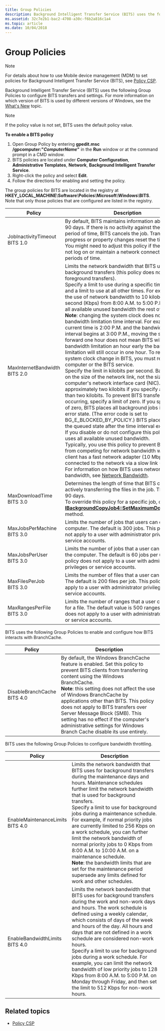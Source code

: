 ```yaml
---
title: Group Policies
description: Background Intelligent Transfer Service (BITS) uses the following Group Policies to configure BITS transfers and settings. For more information on which version of BITS is used by different versions of Windows, see the What's New topic.
ms.assetid: 32c7e2b1-bac2-4708-a30c-f6b2a816c1a4
ms.topic: article
ms.date: 10/04/2018
---
```


# Group Policies

> [!NOTE]
> For details about how to use Mobile device management (MDM) to set policies for Background Intelligent Transfer Service (BITS), see [Policy CSP](/windows/client-management/mdm/policy-configuration-service-provider).

Background Intelligent Transfer Service (BITS) uses the following Group Policies to configure BITS transfers and settings. For more information on which version of BITS is used by different versions of Windows, see the [What's New](what-s-new.md) topic.

> [!NOTE]  
> If the policy value is not set, BITS uses the default policy value.

**To enable a BITS policy**

1.  Open Group Policy by entering **gpedit.msc /gpcomputer:"***ComputerName***"** in the **Run** window or at the command prompt in a CMD window.
2.  BITS policies are located under **Computer Configuration**, **Administrative Templates**, **Network**, **Background Intelligent Transfer Service**.
3.  Right-click the policy and select **Edit**.
4.  Follow the directions for enabling and setting the policy.

The group policies for BITS are located in the registry at **HKEY\_LOCAL\_MACHINE**\\**Software**\\**Policies**\\**Microsoft**\\**Windows**\\**BITS**. Note that only those policies that are configured are listed in the registry.

|Policy|Description|
|-|-|
|JobInactivityTimeout<br/>BITS 1.0|By default, BITS maintains information about a job for 90 days. If there is no activity against the job for this period of time, BITS cancels the job. Transfer progress or property changes reset the timer.<br/> You might need to adjust this policy if the user does not log on or maintain a network connection for long periods of time.|
|MaxInternetBandwidth<br/>BITS 2.0|Limits the network bandwidth that BITS uses for background transfers (this policy does not affect foreground transfers).<br/>Specify a limit to use during a specific time interval and a limit to use at all other times. For example, limit the use of network bandwidth to 10 kilobits per second (Kbps) from 8:00 A.M. to 5:00 P.M. and use all available unused bandwidth the rest of the time.<br/>**Note**: changing the system clock does not affect the bandwidth limitation time interval. For example, if the current time is 2:00 P.M. and the bandwidth limitation interval begins at 3:00 P.M., moving the system clock forward one hour does not mean BITS will enforce the bandwidth limitation an hour early the bandwidth limitation will still occur in one hour. To reflect the system clock change in BITS, you must restart the computer or the BITS service.<br/>Specify the limit in kilobits per second. Base the limit on the size of the network link, not the size of the computer's network interface card (NIC). BITS uses approximately two kilobits if you specify a value less than two kilobits. To prevent BITS transfers from occurring, specify a limit of zero. If you specify a limit of zero, BITS places all background jobs in a transient error state. (The error code is set to BG_E_BLOCKED_BY_POLICY.) BITS places the jobs in the queued state after the time interval expires.<br/> If you disable or do not configure this policy, BITS uses all available unused bandwidth.<br/> Typically, you use this policy to prevent BITS transfers from competing for network bandwidth when the client has a fast network adapter (10 Mbps) but is connected to the network via a slow link (56 Kbps).<br/> For information on how BITS uses network bandwidth, see [Network Bandwidth](network-bandwidth.md).|
|MaxDownloadTime<br/>BITS 3.0|Determines the length of time that BITS can spend actively transferring the files in the job. The default is 90 days.<br/> To override this policy for a specific job, call the [**IBackgroundCopyJob4::SetMaximumDownloadTime**](/windows/desktop/api/bits3_0/nf-bits3_0-ibackgroundcopyjob4-setmaximumdownloadtime) method.|
|MaxJobsPerMachine<br/>BITS 3.0|Limits the number of jobs that users can create on the computer. The default is 300 jobs. This policy does not apply to a user with administrator privileges or service accounts.|
|MaxJobsPerUser<br/>BITS 3.0|Limits the number of jobs that a user can create on the computer. The default is 60 jobs per user. This policy does not apply to a user with administrator privileges or service accounts.|
|MaxFilesPerJob<br/>BITS 3.0|Limits the number of files that a user can add to a job. The default is 200 files per job. This policy does not apply to a user with administrator privileges or service accounts.|
|MaxRangesPerFile<br/>BITS 3.0|Limits the number of ranges that a user can specify for a file. The default value is 500 ranges. This policy does not apply to a user with administrator privileges or service accounts.|

BITS uses the following Group Policies to enable and configure how BITS interacts with BranchCache.

|Policy|Description|
|-|-|
|DisableBranchCache<br/>BITS 4.0|By default, the Windows BranchCache feature is enabled. Set this policy to prevent BITS clients from transferring content using the Windows BranchCache.<br/>**Note**: this setting does not affect the use of Windows BranchCache by applications other than BITS. This policy does not apply to BITS transfers over Server Message Block (SMB). This setting has no effect if the computer's administrative settings for Windows Branch Cache disable its use entirely.|

BITS uses the following Group Policies to configure bandwidth throttling.

|Policy|Description|
|-|-|
|EnableMaintenanceLimits<br/>BITS 4.0|Limits the network bandwidth that BITS uses for background transfers during the maintenance days and hours. Maintenance schedules further limit the network bandwidth that is used for background transfers.<br/> Specify a limit to use for background jobs during a maintenance schedule. For example, if normal priority jobs are currently limited to 256 Kbps on a work schedule, you can further limit the network bandwidth of normal priority jobs to 0 Kbps from 8:00 A.M. to 10:00 A.M. on a maintenance schedule.<br/>**Note**: the bandwidth limits that are set for the maintenance period supersede any limits defined for work and other schedules.|
|EnableBandwidthLimits<br/>BITS 4.0|Limits the network bandwidth that BITS uses for background transfers during the work and non-work days and hours. The work schedule is defined using a weekly calendar, which consists of days of the week and hours of the day. All hours and days that are not defined in a work schedule are considered non-work hours.<br/> Specify a limit to use for background jobs during a work schedule. For example, you can limit the network bandwidth of low priority jobs to 128 Kbps from 8:00 A.M. to 5:00 P.M. on Monday through Friday, and then set the limit to 512 Kbps for non-work hours.|


## Related topics
* [Policy CSP](/windows/client-management/mdm/policy-configuration-service-provider)
